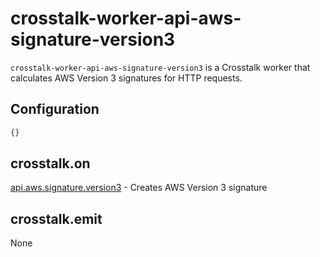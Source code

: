crosstalk-worker-api-aws-signature-version3
===========================================

`crosstalk-worker-api-aws-signature-version3` is a Crosstalk worker that calculates AWS Version 3 signatures for HTTP requests.

## Configuration

```json
{}
```

## crosstalk.on

[api.aws.signature.version3](/crosstalk/crosstalk-worker-api-aws-signature-version3/wiki/api.aws.signature.version3) - Creates AWS Version 3 signature

## crosstalk.emit

None